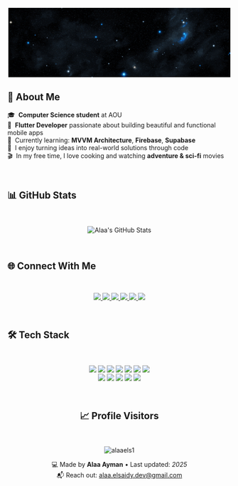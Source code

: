 <!-- Typing animation -->
<p align="center">
  <img src="https://github.com/alaaels1/alaaels1/blob/main/githubHeader.gif" width="500"/>
</p>



<h2> 🚀 About Me </h2>

🎓 &nbsp;**Computer Science student** at AOU  
📱 &nbsp;**Flutter Developer** passionate about building beautiful and functional mobile apps  
🧠 &nbsp;Currently learning: **MVVM Architecture**, **Firebase**, **Supabase**  
🌟 &nbsp;I enjoy turning ideas into real-world solutions through code  
🎬 &nbsp;In my free time, I love cooking and watching **adventure & sci-fi** movies

<br/>

<h2> 📊 GitHub Stats </h2><br/>

<p align="center">
  <img src="https://github-readme-stats.vercel.app/api?username=alaaels1&show_icons=true&theme=tokyonight&hide_border=false&border_radius=10" alt="Alaa's GitHub Stats" />
</p><br/>



<h2> 🌐 Connect With Me </h2> <br/>

<p align="center">
  <a href="https://linkedin.com/in/alaaelsaidy" target="_blank">
    <img src="https://img.shields.io/badge/LinkedIn-0077B5?style=for-the-badge&logo=linkedin&logoColor=white" />
  </a>
  <a href="https://www.youtube.com/@alaaelsaedy3232" target="_blank">
    <img src="https://img.shields.io/badge/YouTube-FF0000?style=for-the-badge&logo=youtube&logoColor=white" />
  </a>
  <a href="https://www.codechef.com/users/alaa_ayman1" target="_blank">
    <img src="https://img.shields.io/badge/CodeChef-5B4638?style=for-the-badge&logo=codechef&logoColor=white" />
  </a>
  <a href="https://www.hackerrank.com/s21511831eg" target="_blank">
    <img src="https://img.shields.io/badge/HackerRank-2EC866?style=for-the-badge&logo=HackerRank&logoColor=white" />
  </a>
  <a href="https://codeforces.com/profile/spider_programmer" target="_blank">
    <img src="https://img.shields.io/badge/Codeforces-1F8ACB?style=for-the-badge&logo=codeforces&logoColor=white" />
  </a>
  <a href="https://leetcode.com/alaaayman1" target="_blank">
    <img src="https://img.shields.io/badge/LeetCode-FFA116?style=for-the-badge&logo=LeetCode&logoColor=black" />
  </a>
</p>

<br/>

<h2> 🛠 Tech Stack </h2><br/>

<p align="center">
  <img src="https://img.shields.io/badge/Dart-0175C2?style=for-the-badge&logo=dart&logoColor=white" />
  <img src="https://img.shields.io/badge/Flutter-02569B?style=for-the-badge&logo=flutter&logoColor=white" />
  <img src="https://img.shields.io/badge/Firebase-FFCA28?style=for-the-badge&logo=firebase&logoColor=black" />
  <img src="https://img.shields.io/badge/Supabase-3ECF8E?style=for-the-badge&logo=supabase&logoColor=white" />
  <img src="https://img.shields.io/badge/Git-F05032?style=for-the-badge&logo=git&logoColor=white" />
  <img src="https://img.shields.io/badge/Postman-FF6C37?style=for-the-badge&logo=postman&logoColor=white" />
  <img src="https://img.shields.io/badge/Figma-F24E1E?style=for-the-badge&logo=figma&logoColor=white" />
  <br/>
  <img src="https://img.shields.io/badge/HTML5-E34F26?style=for-the-badge&logo=html5&logoColor=white" />
  <img src="https://img.shields.io/badge/CSS3-1572B6?style=for-the-badge&logo=css3&logoColor=white" />
  <img src="https://img.shields.io/badge/JavaScript-F7DF1E?style=for-the-badge&logo=javascript&logoColor=black" />
  <img src="https://img.shields.io/badge/Java-007396?style=for-the-badge&logo=java&logoColor=white" />
  <img src="https://img.shields.io/badge/Python-3776AB?style=for-the-badge&logo=python&logoColor=white" />
</p>
<br/>

<h2 align="center">📈 Profile Visitors</h2><br/>

<p align="center">
  <img src="https://komarev.com/ghpvc/?username=alaaels1&label=Profile%20Views&color=1E90FF&style=flat-square" alt="alaaels1" />
</p>



<p align="center">
  💻 Made by <strong>Alaa Ayman</strong> • Last updated: <i>2025</i><br/>
  📬 Reach out: <a href="mailto:alaa.elsaidy.dev@gmail.com">alaa.elsaidy.dev@gmail.com</a>
</p>
